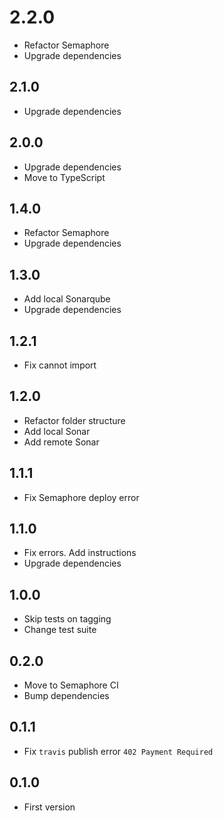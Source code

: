 # 2.2.0
+ Refactor Semaphore
+ Upgrade dependencies

## 2.1.0
+ Upgrade dependencies

## 2.0.0
+ Upgrade dependencies
+ Move to TypeScript

## 1.4.0
+ Refactor Semaphore
+ Upgrade dependencies

## 1.3.0
+ Add local Sonarqube
+ Upgrade dependencies

## 1.2.1
+ Fix cannot import

## 1.2.0
+ Refactor folder structure
+ Add local Sonar
+ Add remote Sonar

## 1.1.1
+ Fix Semaphore deploy error

## 1.1.0
+ Fix errors. Add instructions
+ Upgrade dependencies

## 1.0.0
+ Skip tests on tagging
+ Change test suite

## 0.2.0
+ Move to Semaphore CI
+ Bump dependencies

## 0.1.1
+ Fix `travis` publish error `402 Payment Required`

## 0.1.0
+ First version